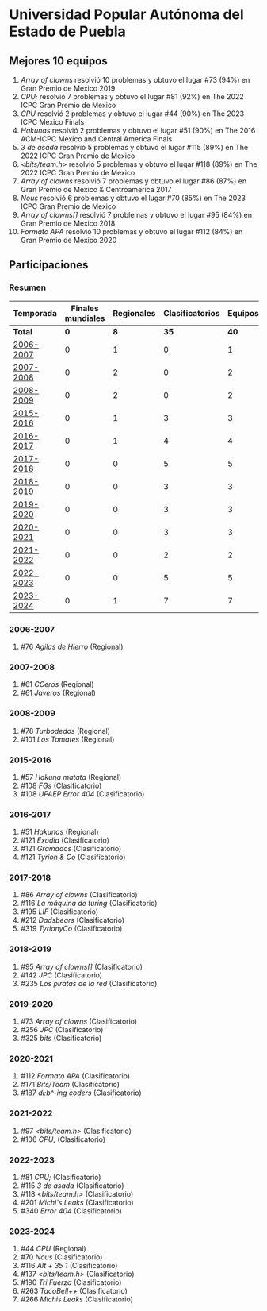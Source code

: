 ---
---

# Universidad Popular Autónoma del Estado de Puebla

## Mejores 10 equipos

1. _Array of clowns_ resolvió 10 problemas y obtuvo el lugar #73 (94%) en Gran Premio de Mexico 2019
1. _CPU;_ resolvió 7 problemas y obtuvo el lugar #81 (92%) en The 2022 ICPC Gran Premio de Mexico
1. _CPU_ resolvió 2 problemas y obtuvo el lugar #44 (90%) en The 2023 ICPC Mexico Finals
1. _Hakunas_ resolvió 2 problemas y obtuvo el lugar #51 (90%) en The 2016 ACM-ICPC Mexico and Central America Finals
1. _3 de asada_ resolvió 5 problemas y obtuvo el lugar #115 (89%) en The 2022 ICPC Gran Premio de Mexico
1. _<bits/team.h>_ resolvió 5 problemas y obtuvo el lugar #118 (89%) en The 2022 ICPC Gran Premio de Mexico
1. _Array of clowns_ resolvió 7 problemas y obtuvo el lugar #86 (87%) en Gran Premio de Mexico & Centroamerica 2017
1. _Nous_ resolvió 6 problemas y obtuvo el lugar #70 (85%) en The 2023 ICPC Gran Premio de Mexico
1. _Array of clowns[]_ resolvió 7 problemas y obtuvo el lugar #95 (84%) en Gran Premio de Mexico 2018
1. _Formato APA_ resolvió 10 problemas y obtuvo el lugar #112 (84%) en Gran Premio de Mexico 2020

## Participaciones

### Resumen

| Temporada | Finales mundiales | Regionales | Clasificatorios | Equipos |
| --- | --- | --- | --- | --- |
| **Total** | **0** | **8** | **35** | **40** |
| [2006-2007](#2006-2007) | 0 | 1 | 0 | 1 |
| [2007-2008](#2007-2008) | 0 | 2 | 0 | 2 |
| [2008-2009](#2008-2009) | 0 | 2 | 0 | 2 |
| [2015-2016](#2015-2016) | 0 | 1 | 3 | 3 |
| [2016-2017](#2016-2017) | 0 | 1 | 4 | 4 |
| [2017-2018](#2017-2018) | 0 | 0 | 5 | 5 |
| [2018-2019](#2018-2019) | 0 | 0 | 3 | 3 |
| [2019-2020](#2019-2020) | 0 | 0 | 3 | 3 |
| [2020-2021](#2020-2021) | 0 | 0 | 3 | 3 |
| [2021-2022](#2021-2022) | 0 | 0 | 2 | 2 |
| [2022-2023](#2022-2023) | 0 | 0 | 5 | 5 |
| [2023-2024](#2023-2024) | 0 | 1 | 7 | 7 |

### 2006-2007

1. #76 _Agilas de Hierro_ (Regional)

### 2007-2008

1. #61 _CCeros_ (Regional)
1. #61 _Javeros_ (Regional)

### 2008-2009

1. #78 _Turbodedos_ (Regional)
1. #101 _Los Tomates_ (Regional)

### 2015-2016

1. #57 _Hakuna matata_ (Regional)
1. #108 _FGs_ (Clasificatorio)
1. #108 _UPAEP Error 404_ (Clasificatorio)

### 2016-2017

1. #51 _Hakunas_ (Regional)
1. #121 _Exodia_ (Clasificatorio)
1. #121 _Gramados_ (Clasificatorio)
1. #121 _Tyrion & Co_ (Clasificatorio)

### 2017-2018

1. #86 _Array of clowns_ (Clasificatorio)
1. #116 _La máquina de turing_ (Clasificatorio)
1. #195 _LIF_ (Clasificatorio)
1. #212 _Dadsbears_ (Clasificatorio)
1. #319 _TyrionyCo_ (Clasificatorio)

### 2018-2019

1. #95 _Array of clowns[]_ (Clasificatorio)
1. #142 _JPC_ (Clasificatorio)
1. #235 _Los piratas de la red_ (Clasificatorio)

### 2019-2020

1. #73 _Array of clowns_ (Clasificatorio)
1. #256 _JPC_ (Clasificatorio)
1. #325 _bits_ (Clasificatorio)

### 2020-2021

1. #112 _Formato APA_ (Clasificatorio)
1. #171 _Bits/Team_ (Clasificatorio)
1. #187 _di:b^-ing coders_ (Clasificatorio)

### 2021-2022

1. #97 _<bits/team.h>_ (Clasificatorio)
1. #106 _CPU;_ (Clasificatorio)

### 2022-2023

1. #81 _CPU;_ (Clasificatorio)
1. #115 _3 de asada_ (Clasificatorio)
1. #118 _<bits/team.h>_ (Clasificatorio)
1. #201 _Michi's Leaks_ (Clasificatorio)
1. #340 _Error 404_ (Clasificatorio)

### 2023-2024

1. #44 _CPU_ (Regional)
1. #70 _Nous_ (Clasificatorio)
1. #116 _Alt + 35 1_ (Clasificatorio)
1. #137 _<bits/team.h>_ (Clasificatorio)
1. #190 _Tri Fuerza_ (Clasificatorio)
1. #263 _TacoBell++_ (Clasificatorio)
1. #266 _Michis Leaks_ (Clasificatorio)



